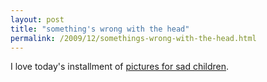 ```yaml
---
layout: post
title: "something's wrong with the head"
permalink: /2009/12/somethings-wrong-with-the-head.html
---
```


I love today's installment of [pictures for sad children](http://www.picturesforsadchildren.com/index.php?comicID=302).